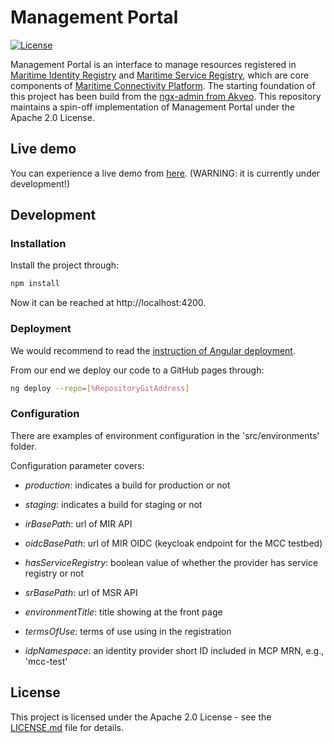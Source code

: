 # Management Portal

[![License](https://img.shields.io/badge/License-Apache_2.0-blue.svg)](https://opensource.org/licenses/Apache-2.0)

Management Portal is an interface to manage resources registered in [Maritime Identity Registry](https://github.com/maritimeconnectivity/IdentityRegistry) and [Maritime Service Registry](https://github.com/maritimeconnectivity/ServiceRegistry), which are core components of [Maritime Connectivity Platform](https://maritimeconnectivity.net/). The starting foundation of this project has been build from the [ngx-admin from Akveo](https://github.com/akveo/ngx-admin). This repository maintains a spin-off implementation of Management Portal under the Apache 2.0 License.

## Live demo
You can experience a live demo from [here](https://test-management.maritimeconnectivity.net). (WARNING: it is currently under development!)


## Development
### Installation
Install the project through:

```bash
npm install
```

Now it can be reached at  http://localhost:4200.

### Deployment
We would recommend to read the [instruction of Angular deployment](https://angular.io/guide/deployment).

From our end we deploy our code to a GitHub pages through:

```bash
ng deploy --repo=[%RepositoryGitAddress]
```

### Configuration
There are examples of environment configuration in the 'src/environments' folder.

Configuration parameter covers:

* *production*: indicates a build for production or not

* *staging*: indicates a build for staging or not

* *irBasePath*: url of MIR API

* *oidcBasePath*: url of MIR OIDC (keycloak endpoint for the MCC testbed)

* *hasServiceRegistry*: boolean value of whether the provider has service registry or not

* *srBasePath*: url of MSR API

* *environmentTitle*: title showing at the front page

* *termsOfUse*: terms of use using in the registration

* *idpNamespace*: an identity provider short ID included in MCP MRN, e.g., 'mcc-test'

## License
This project is licensed under the Apache 2.0 License - see the [LICENSE.md](LICENSE.md) file for details.
